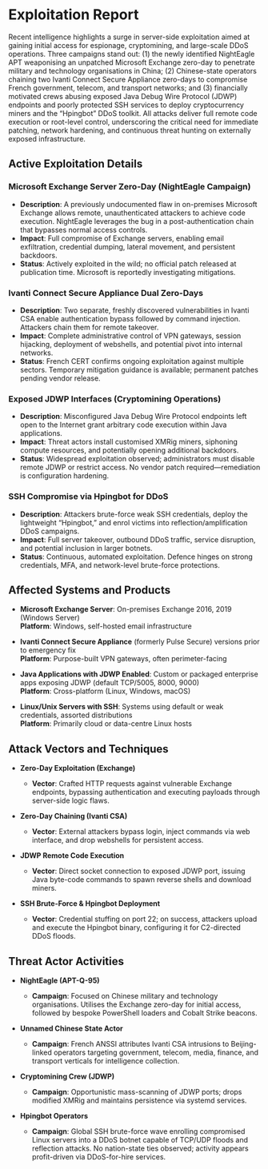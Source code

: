 # Exploitation Report

Recent intelligence highlights a surge in server-side exploitation aimed at gaining initial access for espionage, cryptomining, and large-scale DDoS operations. Three campaigns stand out: (1) the newly identified NightEagle APT weaponising an unpatched Microsoft Exchange zero-day to penetrate military and technology organisations in China; (2) Chinese-state operators chaining two Ivanti Connect Secure Appliance zero-days to compromise French government, telecom, and transport networks; and (3) financially motivated crews abusing exposed Java Debug Wire Protocol (JDWP) endpoints and poorly protected SSH services to deploy cryptocurrency miners and the “Hpingbot” DDoS toolkit. All attacks deliver full remote code execution or root-level control, underscoring the critical need for immediate patching, network hardening, and continuous threat hunting on externally exposed infrastructure.

## Active Exploitation Details

### Microsoft Exchange Server Zero-Day (NightEagle Campaign)
- **Description**: A previously undocumented flaw in on-premises Microsoft Exchange allows remote, unauthenticated attackers to achieve code execution. NightEagle leverages the bug in a post-authentication chain that bypasses normal access controls.
- **Impact**: Full compromise of Exchange servers, enabling email exfiltration, credential dumping, lateral movement, and persistent backdoors.
- **Status**: Actively exploited in the wild; no official patch released at publication time. Microsoft is reportedly investigating mitigations.

### Ivanti Connect Secure Appliance Dual Zero-Days
- **Description**: Two separate, freshly discovered vulnerabilities in Ivanti CSA enable authentication bypass followed by command injection. Attackers chain them for remote takeover.
- **Impact**: Complete administrative control of VPN gateways, session hijacking, deployment of webshells, and potential pivot into internal networks.
- **Status**: French CERT confirms ongoing exploitation against multiple sectors. Temporary mitigation guidance is available; permanent patches pending vendor release.

### Exposed JDWP Interfaces (Cryptomining Operations)
- **Description**: Misconfigured Java Debug Wire Protocol endpoints left open to the Internet grant arbitrary code execution within Java applications.
- **Impact**: Threat actors install customised XMRig miners, siphoning compute resources, and potentially opening additional backdoors.
- **Status**: Widespread exploitation observed; administrators must disable remote JDWP or restrict access. No vendor patch required—remediation is configuration hardening.

### SSH Compromise via Hpingbot for DDoS
- **Description**: Attackers brute-force weak SSH credentials, deploy the lightweight “Hpingbot,” and enrol victims into reflection/amplification DDoS campaigns.
- **Impact**: Full server takeover, outbound DDoS traffic, service disruption, and potential inclusion in larger botnets.
- **Status**: Continuous, automated exploitation. Defence hinges on strong credentials, MFA, and network-level brute-force protections.

## Affected Systems and Products

- **Microsoft Exchange Server**: On-premises Exchange 2016, 2019 (Windows Server)  
  **Platform**: Windows, self-hosted email infrastructure

- **Ivanti Connect Secure Appliance** (formerly Pulse Secure) versions prior to emergency fix  
  **Platform**: Purpose-built VPN gateways, often perimeter-facing

- **Java Applications with JDWP Enabled**: Custom or packaged enterprise apps exposing JDWP (default TCP/5005, 8000, 9000)  
  **Platform**: Cross-platform (Linux, Windows, macOS)

- **Linux/Unix Servers with SSH**: Systems using default or weak credentials, assorted distributions  
  **Platform**: Primarily cloud or data-centre Linux hosts

## Attack Vectors and Techniques

- **Zero-Day Exploitation (Exchange)**  
  - **Vector**: Crafted HTTP requests against vulnerable Exchange endpoints, bypassing authentication and executing payloads through server-side logic flaws.

- **Zero-Day Chaining (Ivanti CSA)**  
  - **Vector**: External attackers bypass login, inject commands via web interface, and drop webshells for persistent access.

- **JDWP Remote Code Execution**  
  - **Vector**: Direct socket connection to exposed JDWP port, issuing Java byte-code commands to spawn reverse shells and download miners.

- **SSH Brute-Force & Hpingbot Deployment**  
  - **Vector**: Credential stuffing on port 22; on success, attackers upload and execute the Hpingbot binary, configuring it for C2-directed DDoS floods.

## Threat Actor Activities

- **NightEagle (APT-Q-95)**  
  - **Campaign**: Focused on Chinese military and technology organisations. Utilises the Exchange zero-day for initial access, followed by bespoke PowerShell loaders and Cobalt Strike beacons.

- **Unnamed Chinese State Actor**  
  - **Campaign**: French ANSSI attributes Ivanti CSA intrusions to Beijing-linked operators targeting government, telecom, media, finance, and transport verticals for intelligence collection.

- **Cryptomining Crew (JDWP)**  
  - **Campaign**: Opportunistic mass-scanning of JDWP ports; drops modified XMRig and maintains persistence via systemd services.

- **Hpingbot Operators**  
  - **Campaign**: Global SSH brute-force wave enrolling compromised Linux servers into a DDoS botnet capable of TCP/UDP floods and reflection attacks. No nation-state ties observed; activity appears profit-driven via DDoS-for-hire services.

